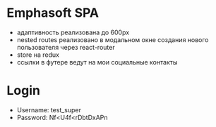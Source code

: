 # Emphasoft SPA
- адаптивность реализована до 600px
- nested routes реализовано в модальном окне создания нового пользователя через react-router
- store на redux
- ссылки в футере ведут на мои социальные контакты

# Login
- Username: test_super
- Password: Nf<U4f<rDbtDxAPn
